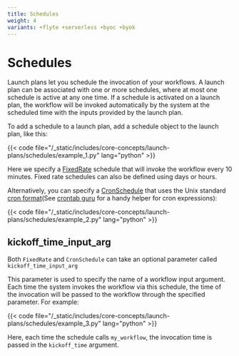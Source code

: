 ```yaml
---
title: Schedules
weight: 4
variants: +flyte +serverless +byoc +byok
---
```


# Schedules

Launch plans let you schedule the invocation of your workflows.
A launch plan can be associated with one or more schedules, where at most one schedule is active at any one time.
If a schedule is activated on a launch plan, the workflow will be invoked automatically by the system at the scheduled time with the inputs provided by the launch plan.

To add a schedule to a launch plan, add a schedule object to the launch plan, like this:

{{< code file="/_static/includes/core-concepts/launch-plans/schedules/example_1.py" lang="python" >}}

Here we specify a [FixedRate](https://docs.flyte.org/en/latest/api/flytekit/generated/flytekit.FixedRate.html#flytekit.FixedRate) schedule that will invoke the workflow every 10 minutes. Fixed rate schedules can also be defined using days or hours.

Alternatively, you can specify a [CronSchedule](https://docs.flyte.org/en/latest/api/flytekit/generated/flytekit.CronSchedule.html#flytekit.CronSchedule) that uses the Unix standard [cron format](https://en.wikipedia.org/wiki/Cron)(See [crontab guru](https://crontab.guru/) for a handy helper for cron expressions):

{{< code file="/_static/includes/core-concepts/launch-plans/schedules/example_2.py" lang="python" >}}

## kickoff_time_input_arg

Both `FixedRate` and `CronSchedule` can take an optional parameter called `kickoff_time_input_arg`

This parameter is used to specify the name of a workflow input argument.
Each time the system invokes the workflow via this schedule, the time of the invocation will be passed to the workflow through the specified parameter.
For example:

{{< code file="/_static/includes/core-concepts/launch-plans/schedules/example_3.py" lang="python" >}}

Here, each time the schedule calls `my_workflow`, the invocation time is passed in the `kickoff_time` argument.
